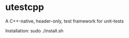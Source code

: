 # utestcpp
A C++-native, header-only, test framework for unit-tests

Installation: sudo ./install.sh
